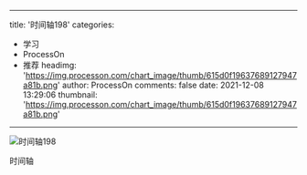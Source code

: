
---
title: '时间轴198'
categories: 
 - 学习
 - ProcessOn
 - 推荐
headimg: 'https://img.processon.com/chart_image/thumb/615d0f19637689127947a81b.png'
author: ProcessOn
comments: false
date: 2021-12-08 13:29:06
thumbnail: 'https://img.processon.com/chart_image/thumb/615d0f19637689127947a81b.png'
---

<div>   
<img class="thumb" alt="时间轴198" src="https://img.processon.com/chart_image/thumb/615d0f19637689127947a81b.png" referrerpolicy="no-referrer">
<p>时间轴</p>  
</div>
            